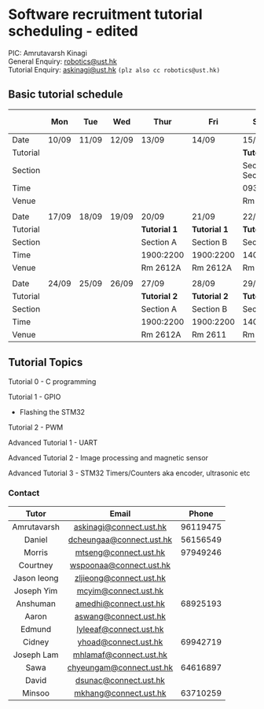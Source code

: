# Software recruitment tutorial scheduling - edited

PIC: Amrutavarsh Kinagi<br>
General Enquiry: robotics@ust.hk<br>
Tutorial Enquiry: askinagi@ust.hk ```(plz also cc robotics@ust.hk)```<br>

## Basic tutorial schedule

|          | Mon        | Tue        | Wed        | Thur       | Fri        | Sat-1      | Sat-2      | Sun-1|Sun-2|
| -------- | ---------- | ---------- | ---------- | ---------- | ---------- | ---------- | ---------- |----|----|
| Date     | 10/09      | 11/09      | 12/09      | 13/09      | 14/09      | 15/09      | 15/09      |16/09|16/09|
| Tutorial |            |            |            |            | | **Tutorial 0**|**Tutorial 0** |||
| Section  |            |            |            |            |   | Section A, Section B  | Section C, Section D  |||
| Time     |            |            |            |            |  | 0930:1230 | 1330:1630  || |
| Venue    |            |            |            |            |         | Rm 4219       | Rm 4219      || |
|          |            |            |            |            |            |            |            ||
| Date     | 17/09      | 18/09      | 19/09      | 20/09      | 21/09      | 22/09      | 22/09      |23/09|23/09|
| Tutorial | |        | |**Tutorial 1** |**Tutorial 1** |**Tutorial 1** |**Tutorial 1**||
| Section  |   |   |   | Section A  | Section B  | Section C  | Section D  ||
| Time     |  |   |   | 1900:2200  | 1900:2200  | 1400:1700  | 1900:2200  ||
| Venue    |        |         |         | Rm 2612A | Rm 2612A | Rm 2611        | Rm 2611        ||
|          |            |            |            |            |            |            |            ||
| Date     | 24/09      | 25/09      | 26/09      | 27/09      | 28/09      | 29/09      | 29/09      |30/09|30/09|
| Tutorial | | | |**Tutorial 2** |**Tutorial 2**| **Tutorial 2** |**Tutorial 2** ||
| Section  |   |   |  | Section A  | Section B  | Section C | Section D ||
| Time     |   |   |   | 1900:2200  | 1900:2200  | 1400:1700 | 1900:2200  ||
| Venue    |         |         |         | Rm 2612A | Rm 2611|Rm 4219| Rm 4219||

## Tutorial Topics

Tutorial 0 - C programming

Tutorial 1 - GPIO
 - Flashing the STM32

Tutorial 2 - PWM

Advanced Tutorial 1 - UART

Advanced Tutorial 2 - Image processing and magnetic sensor

Advanced Tutorial 3 - STM32 Timers/Counters aka encoder, ultrasonic etc


### Contact
| Tutor | Email | Phone |
| :---: | :---: | :---: |
| Amrutavarsh | askinagi@connect.ust.hk | 96119475 |
| Daniel | dcheungaa@connect.ust.hk | 56156549 |
| Morris | mtseng@connect.ust.hk | 97949246 |
| Courtney | wspoonaa@connect.ust.hk |  |
| Jason Ieong | zljieong@connect.ust.hk |  |
| Joseph Yim| mcyim@connect.ust.hk |  |  
| Anshuman | amedhi@connect.ust.hk | 68925193 |
| Aaron | aswang@connect.ust.hk |  |
| Edmund | lyleeaf@connect.ust.hk |  |
| Cidney | yhoad@connect.ust.hk | 69942719 |
| Joseph Lam| mhlamaf@connect.ust.hk |  |
| Sawa| chyeungam@connect.ust.hk | 64616897 |
| David| dsunac@connect.ust.hk |  |
| Minsoo| mkhang@connect.ust.hk | 63710259 |


